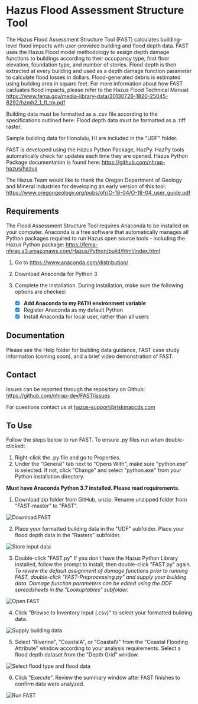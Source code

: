 # Hazus Flood Assessment Structure Tool

The Hazus Flood Assessment Structure Tool (FAST) calculates building-level flood impacts with user-provided building and flood depth data. FAST uses the Hazus Flood model methodology to assign depth damage functions to buildings according to their occupancy type, first floor elevation, foundation type, and number of stories. Flood depth is then extracted at every building and used as a depth damage function parameter to calculate flood losses in dollars. Flood-generated debris is estimated using building area in square feet. For more information about how FAST cacluates flood impacts, please refer to the Hazus Flood Technical Manual: https://www.fema.gov/media-library-data/20130726-1820-25045-8292/hzmh2_1_fl_tm.pdf

Building data must be formatted as a .csv file according to the specifications outlined here: Flood depth data must be formatted as a .tiff raster.

Sample building data for Honolulu, HI are included in the "UDF" folder.

FAST is developed using the Hazus Python Package, HazPy. HazPy tools automatically check for updates each time they are opened. Hazus Python Package documentation is found here: https://github.com/nhrap-hazus/hazus

The Hazus Team would like to thank the Oregon Department of Geology and Mineral Industries for developing an early version of this tool: https://www.oregongeology.org/pubs/ofr/O-18-04/O-18-04_user_guide.pdf

## Requirements

The Flood Assessment Structure Tool requires Anaconda to be installed on your computer. Anaconda is a free software that automatically manages all Python packages required to run Hazus open source tools - including the Hazus Python package: https://fema-nhrap.s3.amazonaws.com/Hazus/Python/build/html/index.html

1. Go to https://www.anaconda.com/distribution/

2. Download Anaconda for Python 3

3. Complete the installation. During installation, make sure the following options are checked:

   - [x] **Add Anaconda to my PATH environment variable**
   - [x] Register Anaconda as my default Python
   - [x] Install Anaconda for local user, rather than all users

## Documentation

Please see the Help folder for building data guidance, FAST case study information (coming soon), and a brief video demonstration of FAST.

## Contact

Issues can be reported through the repository on Github: https://github.com/nhrap-dev/FAST/issues

For questions contact us at hazus-support@riskmapcds.com

## To Use

Follow the steps below to run FAST. To ensure .py files run when double-clicked:

1. Right-click the .py file and go to Properties. 
2. Under the "General" tab next to "Opens With", make sure "python.exe" is selected. If not, click "Change" and select "python.exe" from your Python installation directory.

**Must have Anaconda Python 3.7 installed. Please read requirements.**

1. Download zip folder from GitHub, unzip. Rename unzipped folder from "FAST-master" to "FAST".

![Download FAST](Images/Step1.png "Download FAST")

2. Place your formatted building data in the "UDF" subfolder. Place your flood depth data in the "Rasters" subfolder.

![Store input data](Images/Step2.png "Store input data")

3. Double-click "FAST.py" If you don't have the Hazus Python Library installed, follow the prompt to install, then double-click "FAST.py" again.
*To review the default assignment of damage functions prior to running FAST, double-click "FAST-Preprocessing.py" and supply your building data. Damage function parameters can be edited using the DDF spreadsheets in the "Lookuptables" subfolder.*

![Open FAST](Images/Step3.png "Open FAST")

4. Click "Browse to Inventory Input (.csv)" to select your formatted building data.

![Supply building data](Images/Step4.png "Supply building data")

5. Select "Riverine", "CoastalA", or "CoastalV" from the "Coastal Flooding Attribute" window according to your analysis requirements. Select a flood depth dataset from the "Depth Grid" window.

![Select flood type and flood data](Images/Step5.png "Select flood type and flood data")

6. Click "Execute". Review the summary window after FAST finishes to confirm data were analyzed.

![Run FAST](Images/Step6.png "Run FAST")
